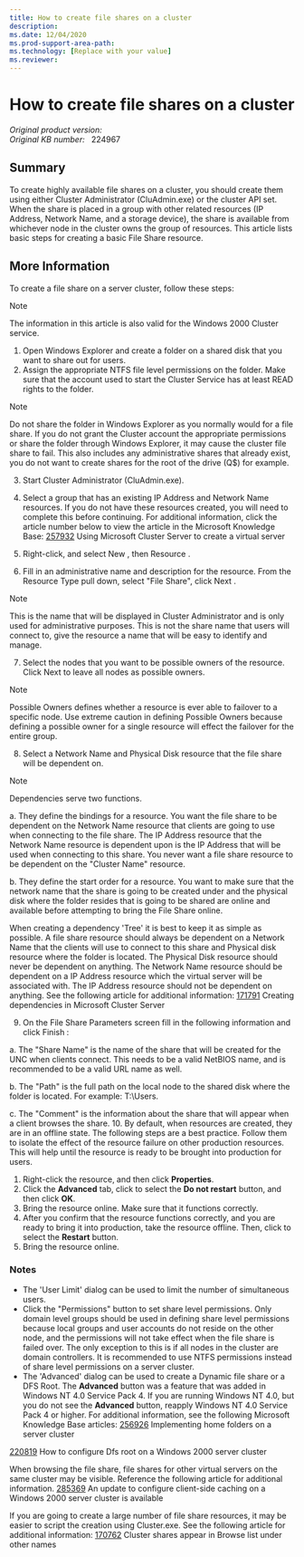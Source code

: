 ```yaml
---
title: How to create file shares on a cluster
description: 
ms.date: 12/04/2020
ms.prod-support-area-path: 
ms.technology: [Replace with your value]
ms.reviewer: 
---
```

# How to create file shares on a cluster

_Original product version:_ &nbsp;   
_Original KB number:_ &nbsp; 224967

## Summary

To create highly available file shares on a cluster, you should create them using either Cluster Administrator (CluAdmin.exe) or the cluster API set. When the share is placed in a group with other related resources (IP Address, Network Name, and a storage device), the share is available from whichever node in the cluster owns the group of resources. This article lists basic steps for creating a basic File Share resource.

## More Information

To create a file share on a server cluster, follow these steps:

> [!NOTE]
> The information in this article is also valid for the Windows 2000 Cluster service.
1. Open Windows Explorer and create a folder on a shared disk that you want to share out for users.
2. Assign the appropriate NTFS file level permissions on the folder. Make sure that the account used to start the Cluster Service has at least READ rights to the folder.

> [!NOTE]
> Do not share the folder in Windows Explorer as you normally would for a file share. If you do not grant the Cluster account the appropriate permissions or share the folder through Windows Explorer, it may cause the cluster file share to fail. This also includes any administrative shares that already exist, you do not want to create shares for the root of the drive (Q$) for example.
3. Start Cluster Administrator (CluAdmin.exe).
4. Select a group that has an existing IP Address and Network Name resources. If you do not have these resources created, you will need to complete this before continuing. For additional information, click the article number below to view the article in the Microsoft Knowledge Base:
 [257932](https://support.microsoft.com/help/257932) Using Microsoft Cluster Server to create a virtual server  

5. Right-click, and select New , then Resource .
6. Fill in an administrative name and description for the resource. From the Resource Type pull down, select "File Share", click Next .

> [!NOTE]
> This is the name that will be displayed in Cluster Administrator and is only used for administrative purposes. This is not the share name that users will connect to, give the resource a name that will be easy to identify and manage.
7. Select the nodes that you want to be possible owners of the resource. Click Next to leave all nodes as possible owners.

> [!NOTE]
> Possible Owners defines whether a resource is ever able to failover to a specific node. Use extreme caution in defining Possible Owners because defining a possible owner for a single resource will effect the failover for the entire group.
8. Select a Network Name and Physical Disk resource that the file share will be dependent on.

> [!NOTE]
> Dependencies serve two functions.

a. They define the bindings for a resource. You want the file share to be dependent on the Network Name resource that clients are going to use when connecting to the file share. The IP Address resource that the Network Name resource is dependent upon is the IP Address that will be used when connecting to this share. You never want a file share resource to be dependent on the "Cluster Name" resource.

b. They define the start order for a resource. You want to make sure that the network name that the share is going to be created under and the physical disk where the folder resides that is going to be shared are online and available before attempting to bring the File Share online.

When creating a dependency 'Tree' it is best to keep it as simple as possible. A file share resource should always be dependent on a Network Name that the clients will use to connect to this share and Physical disk resource where the folder is located. The Physical Disk resource should never be dependent on anything. The Network Name resource should be dependent on a IP Address resource which the virtual server will be associated with. The IP Address resource should not be dependent on anything. See the following article for additional information:
 [171791](https://support.microsoft.com/help/171791) Creating dependencies in Microsoft Cluster Server  

9. On the File Share Parameters screen fill in the following information and click Finish :

a. The "Share Name" is the name of the share that will be created for the UNC when clients connect. This needs to be a valid NetBIOS name, and is recommended to be a valid URL name as well.

b. The "Path" is the full path on the local node to the shared disk where the folder is located. For example: T:\Users.

c. The "Comment" is the information about the share that will appear when a client browses the share.
10. By default, when resources are created, they are in an offline state. The following steps are a best practice. Follow them to isolate the effect of the resource failure on other production resources. This will help until the resource is ready to be brought into production for users.
  1. Right-click the resource, and then click **Properties**.
  2. Click the **Advanced** tab, click to select the **Do not restart** button, and then click **OK**.
  3. Bring the resource online. Make sure that it functions correctly.
  4. After you confirm that the resource functions correctly, and you are ready to bring it into production, take the resource offline. Then, click to select the **Restart** button.
  5. Bring the resource online.

### Notes


- The 'User Limit' dialog can be used to limit the number of simultaneous users.
- Click the "Permissions" button to set share level permissions. Only domain level groups should be used in defining share level permissions because local groups and user accounts do not reside on the other node, and the permissions will not take effect when the file share is failed over. The only exception to this is if all nodes in the cluster are domain controllers. It is recommended to use NTFS permissions instead of share level permissions on a server cluster.
- The 'Advanced' dialog can be used to create a Dynamic file share or a DFS Root. The **Advanced** button was a feature that was added in Windows NT 4.0 Service Pack 4. If you are running Windows NT 4.0, but you do not see the **Advanced** button, reapply Windows NT 4.0 Service Pack 4 or higher. For additional information, see the following Microsoft Knowledge Base articles: [256926](https://support.microsoft.com/help/256926) Implementing home folders on a server cluster  

[220819](https://support.microsoft.com/help/220819) How to configure Dfs root on a Windows 2000 server cluster  

When browsing the file share, file shares for other virtual servers on the same cluster may be visible. Reference the following article for additional information.
 [285369](https://support.microsoft.com/help/285369) An update to configure client-side caching on a Windows 2000 server cluster is available  

If you are going to create a large number of file share resources, it may be easier to script the creation using Cluster.exe. See the following article for additional information:
 [170762](https://support.microsoft.com/help/170762) Cluster shares appear in Browse list under other names
